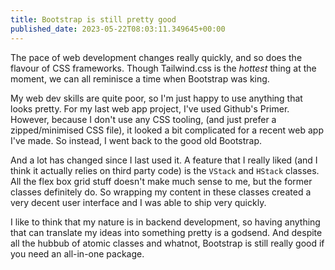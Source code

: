 ```yaml
---
title: Bootstrap is still pretty good
published_date: 2023-05-22T08:03:11.349645+00:00
---
```


The pace of web development changes really quickly, and so does the flavour of CSS frameworks. Though Tailwind.css is the *hottest* thing at the moment, we can all reminisce a time when Bootstrap was king.

My web dev skills are quite poor, so I'm just happy to use anything that looks pretty. For my last web app project, I've used Github's Primer. However, because I don't use any CSS tooling, (and just prefer a zipped/minimised CSS file), it looked a bit complicated for a recent web app I've made. So instead, I went back to the good old Bootstrap.

And a lot has changed since I last used it. A feature that I really liked (and I think it actually relies on third party code) is the `VStack` and `HStack` classes. All the flex box grid stuff doesn't make much sense to me, but the former classes definitely do. So wrapping my content in these classes created a very decent user interface and I was able to ship very quickly.

I like to think that my nature is in backend development, so having anything that can translate my ideas into something pretty is a godsend. And despite all the hubbub of atomic classes and whatnot, Bootstrap is still really good if you need an all-in-one package.
